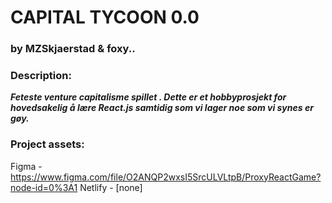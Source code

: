 # CAPITAL TYCOON 0.0
### by MZSkjaerstad & foxy..



### Description:

**_Feteste venture capitalisme spillet . Dette er et hobbyprosjekt for hovedsakelig å lære React.js samtidig som vi lager noe som vi synes er gøy._**


### Project assets:

Figma - https://www.figma.com/file/O2ANQP2wxsI5SrcULVLtpB/ProxyReactGame?node-id=0%3A1
Netlify - [none]
